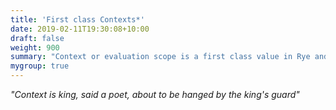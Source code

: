 ```yaml
---
title: 'First class Contexts*'
date: 2019-02-11T19:30:08+10:00
draft: false
weight: 900
summary: "Context or evaluation scope is a first class value in Rye and Context is king."
mygroup: true
---
```


_"Context is king, said a poet, about to be hanged by the king's guard"_
